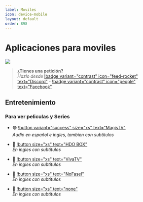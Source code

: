 ```yaml
---
label: Moviles
icon: device-mobile
layout: default
order: 898
---
```


# Aplicaciones para moviles

![](https://i.postimg.cc/DmV0m3WK/moviles.png)

> **¿Tienes una petición?**       
> *Hazlo desde* [!badge variant="contrast" icon="feed-rocket" text="Discord"](https://discord.gg/hVKeY3uEru) - [!badge variant="contrast" icon="people" text="Facebook"](https://www.facebook.com/dex.noir.room)

## Entretenimiento

### Para ver peliculas y Series

- 🟢 [!button variant="success" size="xs" text="MagisTV"](https://www.magistv.top/)     
*Audio en español e ingles, tambien con subtitulos*

- 🔵 [!button size="xs" text="HDO BOX"](https://hdo.app/)    
*En ingles con subtitulos*
   
- 🔵 [!button size="xs" text="VivaTV"](https://www.vivatv.io/)    
*En ingles con subtitulos*

- 🔵 [!button size="xs" text="NoFasel"](https://github.com/N0-0NE-Dev/NoFasel/releases)   
*En ingles con subtitulos*

    
- 🔵 [!button size="xs" text="none"]()    
*En ingles con subtitulos*
   
